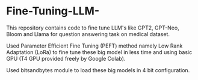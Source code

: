 # Fine-Tuning-LLM-
This repository contains code to fine tune LLM's like GPT2, GPT-Neo, Bloom and Llama for question answering task on medical dataset.

Used Parameter Efficient Fine Tuning (PEFT) method namely Low Rank Adaptation (LoRa) to fine tune these big model in less time and using basic GPU (T4 GPU provided freely by Google Colab).

Used bitsandbytes module to load these big models in 4 bit configuration.
